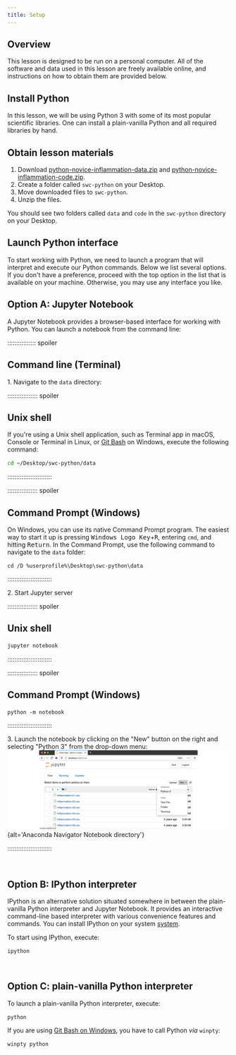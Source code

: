 ```yaml
---
title: Setup
---
```


## Overview

This lesson is designed to be run on a personal computer.
All of the software and data used in this lesson are freely available online,
and instructions on how to obtain them are provided below.

## Install Python

In this lesson, we will be using Python 3 with some of its most popular scientific libraries.
One can install a plain-vanilla Python and all required libraries by hand.

## Obtain lesson materials

1. Download [python-novice-inflammation-data.zip][zipfile1]
  and [python-novice-inflammation-code.zip][zipfile2].
2. Create a folder called `swc-python` on your Desktop.
3. Move downloaded files to `swc-python`.
4. Unzip the files.

You should see two folders called `data` and `code` in the `swc-python` directory on your
Desktop.

## Launch Python interface

To start working with Python, we need to launch a program that will interpret and execute our
Python commands. Below we list several options. If you don't have a preference, proceed with the
top option in the list that is available on your machine. Otherwise, you may use any interface
you like.

## Option A: Jupyter Notebook

A Jupyter Notebook provides a browser-based interface for working with Python.
You can launch a notebook from the command line:

:::::::::::::::: spoiler

## Command line (Terminal)

1\. Navigate to the `data` directory:

::::::::::::::::: spoiler

## Unix shell

If you're using a Unix shell application, such as Terminal app in macOS, Console or Terminal
in Linux, or [Git Bash][gitbash] on Windows, execute the following command:

```bash
cd ~/Desktop/swc-python/data
```

:::::::::::::::::::::::::

::::::::::::::::: spoiler

## Command Prompt (Windows)

On Windows, you can use its native Command Prompt program.  The easiest way to start it up is
pressing <kbd>Windows Logo Key</kbd>\+<kbd>R</kbd>, entering `cmd`, and hitting
<kbd>Return</kbd>. In the Command Prompt, use the following command to navigate to
the `data` folder:

```source
cd /D %userprofile%\Desktop\swc-python\data
```

:::::::::::::::::::::::::

2\. Start Jupyter server

::::::::::::::::: spoiler

## Unix shell

```bash
jupyter notebook
```

:::::::::::::::::::::::::


::::::::::::::::: spoiler

## Command Prompt (Windows)

```source
python -m notebook
```

:::::::::::::::::::::::::

3\. Launch the notebook by clicking on the "New" button on the right and selecting "Python 3"
from the drop-down menu:
![](fig/jupyter-notebook-launch-notebook2.png){alt='Anaconda Navigator Notebook directory'}

:::::::::::::::::::::::::

  <!-- vertical spacer -->

## Option B: IPython interpreter

IPython is an alternative solution situated somewhere in between the plain-vanilla Python
interpreter and Jupyter Notebook. It provides an interactive command-line based interpreter with
various convenience features and commands.  You can install IPython on your system
[system](https://ipython.org/install.html).

To start using IPython, execute:

```source
ipython
```

  <!-- vertical spacer -->

## Option C: plain-vanilla Python interpreter

To launch a plain-vanilla Python interpreter, execute:

```source
python
```

If you are using [Git Bash on Windows][gitbash], you have to call Python *via* `winpty`:

```source
winpty python
```


[zipfile1]: data/python-novice-inflammation-data.zip
[zipfile2]: ../episodes/files/code/python-novice-inflammation-code.zip
[gitbash]: https://gitforwindows.org




